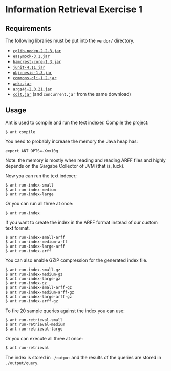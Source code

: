 Information Retrieval Exercise 1
================================

Requirements
------------

The following libraries must be put into the `vendor/` directory.

- [`cglib-nodep-2.2.3.jar`](http://sourceforge.net/projects/cglib/files/cglib2/2.2.3/cglib-nodep-2.2.3.jar/download)
- [`easymock-3.1.jar`](http://sourceforge.net/projects/easymock/files/EasyMock/3.1/easymock-3.1.zip/download)
- [`hamcrest-core-1.3.jar`](http://search.maven.org/remotecontent?filepath=org/hamcrest/hamcrest-core/1.3/hamcrest-core-1.3.jar)
- [`junit-4.11.jar`](http://search.maven.org/remotecontent?filepath=junit/junit/4.11/junit-4.11.jar)
- [`objenesis-1.3.jar`](http://objenesis.googlecode.com/files/objenesis-1.3-bin.zip)
- [`commons-cli-1.2.jar`](http://tweedo.com/mirror/apache//commons/cli/binaries/commons-cli-1.2-bin.zip)
- [`weka.jar`](http://sourceforge.net/projects/weka/files/latest/download)
- [`args4j-2.0.21.jar`](http://maven.jenkins-ci.org/content/repositories/releases/args4j/args4j/2.0.21/args4j-2.0.21.jar)
- [`colt.jar`](http://acs.lbl.gov/software/colt/colt-download/releases/colt-1.2.0.zip) (and `concurrent.jar` from the same download)


Usage
-----

Ant is used to compile and run the text indexer. Compile the project:

    $ ant compile

You need to probably increase the memory the Java heap has:

    export ANT_OPTS=-Xmx10g

Note: the memory is mostly when reading and reading ARFF files and highly depends on the Gargabe Collector of JVM (that is, luck).

Now you can run the text indexer;

    $ ant run-index-small
    $ ant run-index-medium
    $ ant run-index-large

Or you can run all three at once:

    $ ant run-index
    
If you want to create the index in the ARFF format instead of our custom text format.

	$ ant run-index-small-arff
	$ ant run-index-medium-arff
	$ ant run-index-large-arff
	$ ant run-index-arff
	
You can also enable GZIP compression for the generated index file.

    $ ant run-index-small-gz
    $ ant run-index-medium-gz
    $ ant run-index-large-gz
    $ ant run-index-gz
	$ ant run-index-small-arff-gz
	$ ant run-index-medium-arff-gz
	$ ant run-index-large-arff-gz
	$ ant run-index-arff-gz
    

To fire 20 sample queries against the index you can use:

    $ ant run-retrieval-small
    $ ant run-retrieval-medium
    $ ant run-retrieval-large

Or you can execute all three at once:

    $ ant run-retrieval

The index is stored in `./output` and the results of the queries are stored in `./output/query`.

